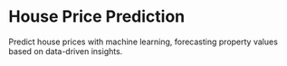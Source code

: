 # House Price Prediction
Predict house prices with machine learning, forecasting property values based on data-driven insights.
